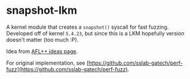 # snapshot-lkm

A kernel module that creates a `snapshot()` syscall for fast fuzzing. Developed off of kernel `5.4.23`, but since this is a LKM hopefully version doesn't matter (too much :P).

Idea from [AFL++ ideas page](https://github.com/vanhauser-thc/AFLplusplus/blob/master/docs/ideas.md).

For original implementation, see [https://github.com/sslab-gatech/perf-fuzz](https://github.com/sslab-gatech/perf-fuzz).
